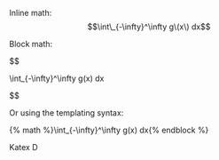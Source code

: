 Inline math: $$\int\_{-\infty}^\infty g\(x\) dx$$ 



Block math: 

$$

 \int\_{-\infty}^\infty g\(x\) dx 

$$

 Or using the templating syntax:

 {% math %}\int\_{-\infty}^\infty g\(x\) dx{% endblock %}
 
 
 Katex D

